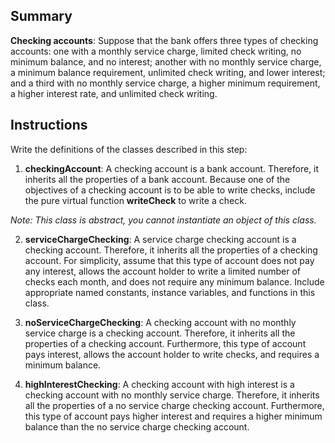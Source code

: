 ## Summary ##
**Checking accounts**: Suppose that the bank offers three types of checking accounts: one with a monthly service charge, limited check writing, no minimum balance, and no interest; another with no monthly service charge, a minimum balance requirement, unlimited check writing, and lower interest; and a third with no monthly service charge, a higher minimum requirement, a higher interest rate, and unlimited check writing.

## Instructions ##
Write the definitions of the classes described in this step: 

1. **checkingAccount**: A checking account is a bank account. Therefore, it inherits all the properties of a bank account. Because one of the objectives of a checking account is to be able to write checks, include the pure virtual function **writeCheck** to write a check.

 *Note: This class is abstract, you cannot instantiate an object of this class.* 

2. **serviceChargeChecking**: A service charge checking account is a checking account. Therefore, it inherits all the properties of a checking account. For simplicity, assume that this type of account does not pay any interest, allows the account holder to write a limited number of checks each month, and does not require any minimum balance. Include appropriate named constants, instance variables, and functions in this class.

3. **noServiceChargeChecking**: A checking account with no monthly service charge is a checking account. Therefore, it inherits all the properties of a checking account. Furthermore, this type of account pays interest, allows the account holder to write checks, and requires a minimum balance.

4. **highInterestChecking**: A checking account with high interest is a checking account with no monthly service charge. Therefore, it inherits all the properties of a no service charge checking account. Furthermore, this type of account pays higher interest and requires a higher minimum balance than the no service charge checking account.
